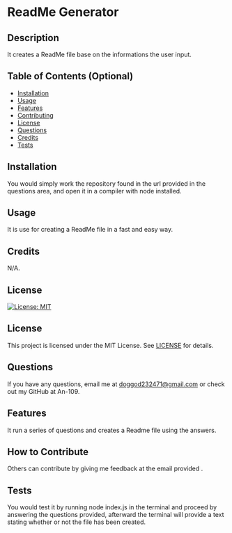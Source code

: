 
# ReadMe Generator

## Description
It creates a ReadMe file base on the informations the user input.

## Table of Contents (Optional)
- [Installation](#installation)
- [Usage](#usage)
- [Features](#features)
- [Contributing](#contributing)
- [License](#license)
- [Questions](#questions)
- [Credits](#Credits)
- [Tests](#tests)

## Installation
You would simply work the repository found in the url provided in the questions area, and open it in a compiler with node installed.

## Usage
It is use for creating a ReadMe file in a fast and easy way.

## Credits
N/A.

## License


[![License: MIT](https://img.shields.io/badge/License-MIT-yellow.svg)](https://opensource.org/licenses/MIT)



## License

This project is licensed under the MIT License. See [LICENSE](https://opensource.org/licenses/MIT) for details.

## Questions
If you have any questions, email me at doggod232471@gmail.com or check out my GitHub at An-109.

## Features
It run a series of questions and creates a Readme file using the answers.

## How to Contribute
Others can contribute by giving me feedback at the email provided .

## Tests
You would test it by running node index.js in the terminal and proceed by answering the questions provided, afterward the terminal will provide a text stating whether or not the file has been created.
    